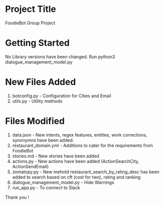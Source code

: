 # Project Title
FoodieBot Group Project

# Getting Started
No Library versions have been changed.
Run python3 dialogue_management_model.py

# New Files Added
1. botconfig.py - Configuration for Cities and Email
2. utils.py - Utility methods 

# Files Modified
1. data.json - New intents, regex features, entities, work corrections, synonymns have been added.
2. restaurant_domain.yml - Additions to cater for the requirements from FoodieBot
3. stories.md - New stories have been added
4. actions.py - New actions have been added (ActionSearchCity, ActionSendEmail)
5. zomatopy.py - New mehotd restaurant_search_by_rating_desc has been added to search based on cft (cost for two), rating and ranking
6. dialogue_management_model.py - Hide Warnings
7. run_app.py - To connect to Slack 


Thank you !